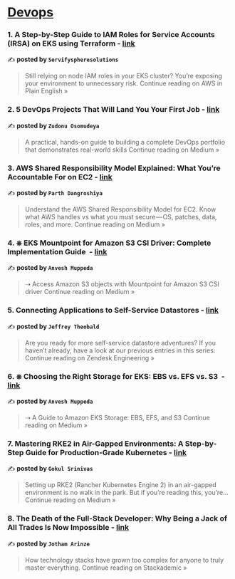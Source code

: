 
<h1><a href=https://medium.com/tag/devops/recommended target="_blank" rel="noopener noreferrer">Devops</a></h1>
<h3>1. A Step-by-Step Guide to IAM Roles for Service Accounts (IRSA) on EKS using Terraform - <a href="https://aws.plainenglish.io/a-step-by-step-guide-to-iam-roles-for-service-accounts-irsa-on-eks-using-terraform-269ea852abf1?source=rss------devops-5" target="_blank" rel="noopener noreferrer">link</a></h3>

✍️ **posted by `Servifyspheresolutions`**

<blockquote>Still relying on node IAM roles in your EKS cluster? You’re exposing your environment to unnecessary risk.
Continue reading on AWS in Plain English »</blockquote>

<h3>2. 5 DevOps Projects That Will Land You Your First Job - <a href="https://medium.com/@osomudeyazudonu/5-devops-projects-that-will-land-you-your-first-job-1f70f236e169?source=rss------devops-5" target="_blank" rel="noopener noreferrer">link</a></h3>

✍️ **posted by `Zudonu Osomudeya`**

<blockquote>A practical, hands-on guide to building a complete DevOps portfolio that demonstrates real-world skills
Continue reading on Medium »</blockquote>

<h3>3. AWS Shared Responsibility Model Explained: What You’re Accountable For on EC2 - <a href="https://medium.com/@parthdangroshiya/aws-shared-responsibility-model-explained-what-youre-accountable-for-on-ec2-98c545664760?source=rss------devops-5" target="_blank" rel="noopener noreferrer">link</a></h3>

✍️ **posted by `Parth Dangroshiya`**

<blockquote>Understand the AWS Shared Responsibility Model for EC2. Know what AWS handles vs what you must secure — OS, patches, data, roles, and more.
Continue reading on Medium »</blockquote>

<h3>4. ⎈ EKS Mountpoint for Amazon S3 CSI Driver: Complete Implementation Guide ️ - <a href="https://medium.com/@muppedaanvesh/eks-mountpoint-for-amazon-s3-csi-driver-complete-implementation-guide-%EF%B8%8F-05e5e17aa0c1?source=rss------devops-5" target="_blank" rel="noopener noreferrer">link</a></h3>

✍️ **posted by `Anvesh Muppeda`**

<blockquote>⇢ Access Amazon S3 objects with Mountpoint for Amazon S3 CSI driver
Continue reading on Medium »</blockquote>

<h3>5. Connecting Applications to Self-Service Datastores - <a href="https://zendesk.engineering/connecting-applications-to-self-service-datastores-0c1853699dfb?source=rss------devops-5" target="_blank" rel="noopener noreferrer">link</a></h3>

✍️ **posted by `Jeffrey Theobald`**

<blockquote>Are you ready for more self-service datastore adventures? If you haven’t already, have a look at our previous entries in this series:
Continue reading on Zendesk Engineering »</blockquote>

<h3>6. ⎈ Choosing the Right Storage for EKS: EBS vs. EFS vs. S3 ️ - <a href="https://medium.com/@muppedaanvesh/choosing-the-right-storage-for-eks-ebs-vs-efs-vs-s3-%EF%B8%8F-ce7c0598d0b6?source=rss------devops-5" target="_blank" rel="noopener noreferrer">link</a></h3>

✍️ **posted by `Anvesh Muppeda`**

<blockquote>⇢ A Guide to Amazon EKS Storage: EBS, EFS, and S3
Continue reading on Medium »</blockquote>

<h3>7. Mastering RKE2 in Air-Gapped Environments: A Step-by-Step Guide for Production-Grade Kubernetes - <a href="https://medium.com/@gokulsrinivas.b/mastering-rke2-in-air-gapped-environments-a-step-by-step-guide-for-production-grade-kubernetes-d01352a438d1?source=rss------devops-5" target="_blank" rel="noopener noreferrer">link</a></h3>

✍️ **posted by `Gokul Srinivas`**

<blockquote>Setting up RKE2 (Rancher Kubernetes Engine 2) in an air-gapped environment is no walk in the park. But if you’re reading this, you’re…
Continue reading on Medium »</blockquote>

<h3>8. The Death of the Full-Stack Developer: Why Being a Jack of All Trades Is Now Impossible - <a href="https://blog.stackademic.com/the-death-of-the-full-stack-developer-why-being-a-jack-of-all-trades-is-now-impossible-72d0b5e1715d?source=rss------devops-5" target="_blank" rel="noopener noreferrer">link</a></h3>

✍️ **posted by `Jotham Arinze`**

<blockquote>How technology stacks have grown too complex for anyone to truly master everything.
Continue reading on Stackademic »</blockquote>

